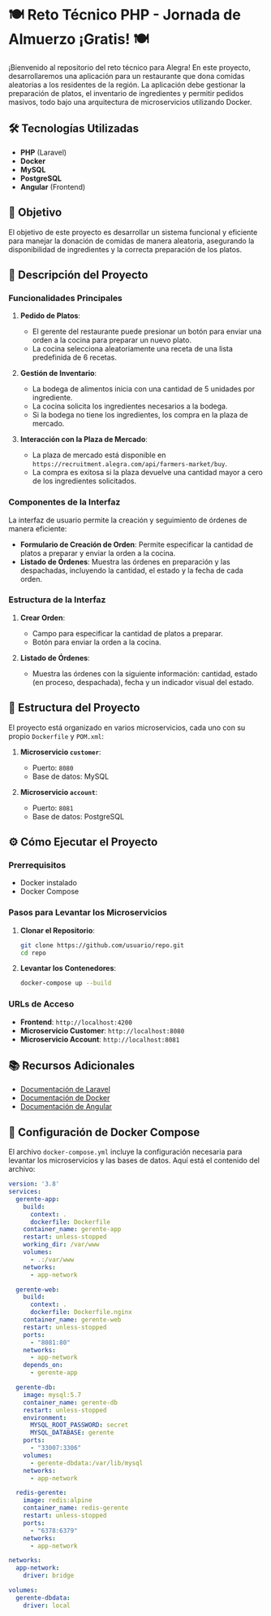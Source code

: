 # 🍽️ Reto Técnico PHP - Jornada de Almuerzo ¡Gratis! 🍽️

¡Bienvenido al repositorio del reto técnico para Alegra! En este proyecto, desarrollaremos una aplicación para un restaurante que dona comidas aleatorias a los residentes de la región. La aplicación debe gestionar la preparación de platos, el inventario de ingredientes y permitir pedidos masivos, todo bajo una arquitectura de microservicios utilizando Docker.

## 🛠️ Tecnologías Utilizadas

- **PHP** (Laravel)
- **Docker**
- **MySQL**
- **PostgreSQL**
- **Angular** (Frontend)

## 🎯 Objetivo

El objetivo de este proyecto es desarrollar un sistema funcional y eficiente para manejar la donación de comidas de manera aleatoria, asegurando la disponibilidad de ingredientes y la correcta preparación de los platos.

## 🚀 Descripción del Proyecto

### Funcionalidades Principales

1. **Pedido de Platos**:
    - El gerente del restaurante puede presionar un botón para enviar una orden a la cocina para preparar un nuevo plato.
    - La cocina selecciona aleatoriamente una receta de una lista predefinida de 6 recetas.

2. **Gestión de Inventario**:
    - La bodega de alimentos inicia con una cantidad de 5 unidades por ingrediente.
    - La cocina solicita los ingredientes necesarios a la bodega.
    - Si la bodega no tiene los ingredientes, los compra en la plaza de mercado.

3. **Interacción con la Plaza de Mercado**:
    - La plaza de mercado está disponible en `https://recruitment.alegra.com/api/farmers-market/buy`.
    - La compra es exitosa si la plaza devuelve una cantidad mayor a cero de los ingredientes solicitados.

### Componentes de la Interfaz

La interfaz de usuario permite la creación y seguimiento de órdenes de manera eficiente:

- **Formulario de Creación de Orden**: Permite especificar la cantidad de platos a preparar y enviar la orden a la cocina.
- **Listado de Órdenes**: Muestra las órdenes en preparación y las despachadas, incluyendo la cantidad, el estado y la fecha de cada orden.


### Estructura de la Interfaz

1. **Crear Orden**:
    - Campo para especificar la cantidad de platos a preparar.
    - Botón para enviar la orden a la cocina.

2. **Listado de Órdenes**:
    - Muestra las órdenes con la siguiente información: cantidad, estado (en proceso, despachada), fecha y un indicador visual del estado.

## 🧩 Estructura del Proyecto

El proyecto está organizado en varios microservicios, cada uno con su propio `Dockerfile` y `POM.xml`:

1. **Microservicio `customer`**:
    - Puerto: `8080`
    - Base de datos: MySQL

2. **Microservicio `account`**:
    - Puerto: `8081`
    - Base de datos: PostgreSQL

## ⚙️ Cómo Ejecutar el Proyecto

### Prerrequisitos

- Docker instalado
- Docker Compose

### Pasos para Levantar los Microservicios

1. **Clonar el Repositorio**:
    ```bash
    git clone https://github.com/usuario/repo.git
    cd repo
    ```

2. **Levantar los Contenedores**:
    ```bash
    docker-compose up --build
    ```

### URLs de Acceso

- **Frontend**: `http://localhost:4200`
- **Microservicio Customer**: `http://localhost:8080`
- **Microservicio Account**: `http://localhost:8081`

## 📚 Recursos Adicionales

- [Documentación de Laravel](https://laravel.com/docs)
- [Documentación de Docker](https://docs.docker.com/)
- [Documentación de Angular](https://angular.io/docs)

## 📝 Configuración de Docker Compose

El archivo `docker-compose.yml` incluye la configuración necesaria para levantar los microservicios y las bases de datos. Aquí está el contenido del archivo:

```yaml
version: '3.8'
services:
  gerente-app:
    build:
      context: .
      dockerfile: Dockerfile
    container_name: gerente-app
    restart: unless-stopped
    working_dir: /var/www
    volumes:
      - .:/var/www
    networks:
      - app-network

  gerente-web:
    build:
      context: .
      dockerfile: Dockerfile.nginx
    container_name: gerente-web
    restart: unless-stopped
    ports:
      - "8081:80"
    networks:
      - app-network
    depends_on:
      - gerente-app

  gerente-db:
    image: mysql:5.7
    container_name: gerente-db
    restart: unless-stopped
    environment:
      MYSQL_ROOT_PASSWORD: secret
      MYSQL_DATABASE: gerente
    ports:
      - "33007:3306"
    volumes:
      - gerente-dbdata:/var/lib/mysql
    networks:
      - app-network

  redis-gerente:
    image: redis:alpine
    container_name: redis-gerente
    restart: unless-stopped
    ports:
      - "6378:6379"
    networks:
      - app-network

networks:
  app-network:
    driver: bridge

volumes:
  gerente-dbdata:
    driver: local
